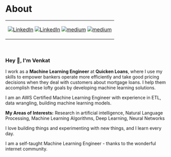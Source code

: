 # About

<table>
<tr>
<td>

[![LinkedIn](https://img.shields.io/badge/Email-blue?style=for-the-badge&amp;logo=gmail)](kvincloud@gmail.com) 
[![LinkedIn](https://img.shields.io/badge/LinkedIn-blue?style=for-the-badge&amp;logo=linkedin)](https://www.linkedin.com/in/venkatkollimarla/) 
[![medium](https://img.shields.io/badge/GitHub-yellow?style=for-the-badge&amp;logo=github)](https://github.com/venkatkollimarla) 
[![medium](https://img.shields.io/badge/Twitter-green?style=for-the-badge&amp;logo=Twitter)](https://twitter.com/kvincloud59)

</td>
</tr>
</table>

<br/>

### Hey 👋, I'm Venkat

I work as a **Machine Learning Engineer** at **Quicken Loans**, where I use my skills to empower bankers operate more efficiently and take good pricing decisions when they deal with customers about mortgage loans.
I help them accomplish these lofty goals by developing machine learning solutions.

I am an AWS Certified Machine Learning Engineer with experience in ETL, data wrangling, building machine learning models.

**My Areas of Interests:** Research in artificial intelligence, Natural Language Processing, Machine Learning Algorithms, Deep Learning, Neural Networks

I love building things and experimenting with new things, and I learn every day.

I am a self-taught Machine Learning Engineer - thanks to the wonderful internet community.
